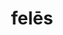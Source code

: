 ---
title: felēs
meaning: cat
ch: 5
pos: nounthird
genitive: felis
abbgender: m./f.
abbgender2: masc./fem.
gender: masculine/feminine
declension: third
derivative: feline
---